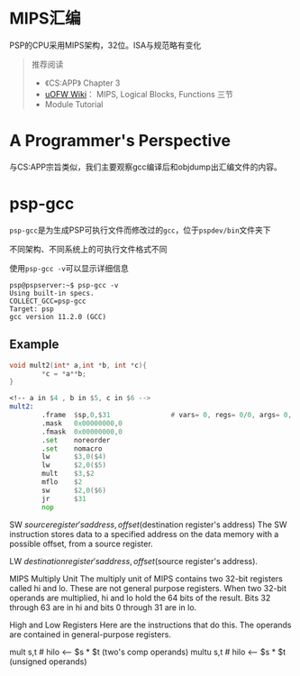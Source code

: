 # MIPS汇编
PSP的CPU采用MIPS架构，32位。ISA与规范略有变化

> 推荐阅读
> 
> + 《CS:APP》 Chapter 3
> + [uOFW Wiki](https://github.com/uofw/uofw/wiki/MIPS)：
> MIPS, Logical Blocks, Functions 三节
> + Module Tutorial

# A Programmer's Perspective
与CS:APP宗旨类似，我们主要观察gcc编译后和objdump出汇编文件的内容。

# psp-gcc
`psp-gcc`是为生成PSP可执行文件而修改过的`gcc`，位于`pspdev/bin`文件夹下

不同架构、不同系统上的可执行文件格式不同

使用`psp-gcc -v`可以显示详细信息

```shell
psp@pspserver:~$ psp-gcc -v
Using built-in specs.
COLLECT_GCC=psp-gcc
Target: psp
gcc version 11.2.0 (GCC)
```

## Example

```C
void mult2(int* a,int *b, int *c){
        *c = *a**b;
}
```

```asm
<!-- a in $4 , b in $5, c in $6 -->
mult2:
        .frame  $sp,0,$31               # vars= 0, regs= 0/0, args= 0, gp= 0
        .mask   0x00000000,0
        .fmask  0x00000000,0
        .set    noreorder
        .set    nomacro
        lw      $3,0($4)
        lw      $2,0($5)
        mult    $3,$2
        mflo    $2
        sw      $2,0($6)
        jr      $31
        nop
```

SW $source register's address, offset($destination register's address)
The SW instruction stores data to a specified address on the data memory with a possible offset, from a
source register.

LW $destination register's address, offset($source register's address).

MIPS Multiply Unit
The multiply unit of MIPS contains two 32-bit registers called hi and lo. These are not general purpose registers. When two 32-bit operands are multiplied, hi and lo hold the 64 bits of the result. Bits 32 through 63 are in hi and bits 0 through 31 are in lo.

High and Low Registers
Here are the instructions that do this. The operands are contained in general-purpose registers.

mult    s,t        # hilo <— $s * $t   (two's comp operands)
multu   s,t        # hilo <— $s * $t   (unsigned operands)
